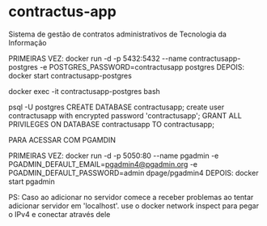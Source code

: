 # contractus-app

Sistema de gestão de contratos administrativos de Tecnologia da Informação

PRIMEIRAS VEZ: docker run -d -p 5432:5432 --name contractusapp-postgres -e POSTGRES_PASSWORD=contractusapp postgres
DEPOIS: docker start contractusapp-postgres

docker exec -it contractusapp-postgres bash

psql -U postgres
CREATE DATABASE contractusapp;
create user contractusapp with encrypted password 'contractusapp';
GRANT ALL PRIVILEGES ON DATABASE contractusapp TO contractusapp;

PARA ACESSAR COM PGAMDIN

PRIMEIRAS VEZ: docker run -d -p 5050:80 --name pgadmin -e PGADMIN_DEFAULT_EMAIL=pgadmin4@pgadmin.org -e PGADMIN_DEFAULT_PASSWORD=admin dpage/pgadmin4
DEPOIS: docker start pgadmin

PS: Caso ao adicionar no servidor comece a receber problemas ao tentar adicionar servidor em 'localhost'. use o docker network inspect para pegar o IPv4 e conectar através dele
